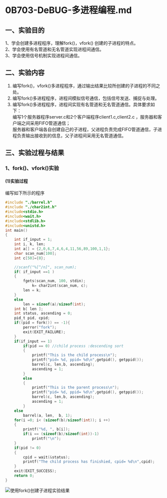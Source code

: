 # 0B703-DeBUG-多进程编程.md
## 一、实验目的
1、学会创建多进程程序，理解fork()，vfork() 创建的子进程的特点。<br>
2、学会使用有名管道和无名管道实现进程间通信。<br>
3、学会使用信号机制实现进程间通信。<br>
## 二、实验内容
1. 编写fork()，vfork()多进程程序，通过输出结果比较所创建的子进程的不同之处。<br>
2. 编写fork()多进程程序，进程间模拟信号通信，包括信号发送、捕捉与处理。<br>
3. 编写fork()多进程程序，进程间实现有名管道和无名管道通信。具体要求如下：<br>
编写1个服务器程序server.c和2个客户端程序client1.c,client2.c ，服务器和客户端之间采用FIFO管道通信；<br>
服务器和客户端各自创建自己的子进程，父进程负责完成FIFO管道通信，子进程负责输出接收到的信息，父子进程间采用无名管道通信。<br>
## 三、实验过程与结果
### 1、fork()、vfork()实验
#### (1)实验过程
编写如下所示的程序

```c
#include "./barrel.h"
#include "./char2int.h"
#include<stdio.h>
#include<wait.h>
#include<stdlib.h>
#include<unistd.h>
int main()
{
	int if_input = 1;
	int i, k, len;
	int a[] = {2,0,6,7,4,6,4,11,56,89,100,1,1};
	char scan_num[100];
	int c[50]={0};

	//scanf("%[^/n]", scan_num);
	if( if_input ==1 )		
	{
		fgets(scan_num, 100, stdin);
        	k= char2int(scan_num, c);
		len = k;
	}
	else	
		len = sizeof(a)/sizeof(int);
	int b[ len ];
	int status, ascending = 0;
	pid_t pid, cpid;
	if((pid = fork()) == -1){
		perror("fork");
		exit(EXIT_FAILURE);
	}
	if(if_input == 1)
		if(pid == 0) //child process :descending sort
		{
			printf("This is the child process\n");
			printf("pid= %d, ppid= %d\n",getpid(), getppid());
			barrel(c, len,b, ascending);
			ascending = 1;
		}
		else
		{
			printf("This is the parent process\n");
			printf("pid= %d, ppid= %d\n",getpid(), getppid());
			barrel(c, len,b, ascending);
			ascending = 1;
		}
	else 
		barrel(a, len,  b, 1);
	for(i =0; i< (sizeof(b)/sizeof(int)); i ++)
	{
		printf("%d, ", b[i]);
		if(i == (sizeof(b)/sizeof(int))-1)
			printf("\n");
	}
	if(pid != 0)
	{
		cpid = wait(&status);
		printf("The child process has finishied, cpid= %d\n",cpid);
	}
	exit(EXIT_SUCCESS);
	return 0;
}
```
![使用fork()创建子进程实验结果](https://github.com/yiyading/Embedded-software/blob/master/xh_322/img/fork().png)
